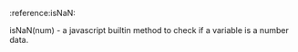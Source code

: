 :reference:isNaN:

isNaN(num) - a javascript builtin method to check if a variable is a number data.
